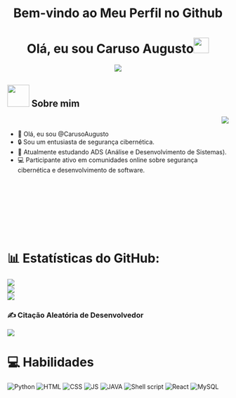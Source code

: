 <h1 align="Center">
    <br>
    Bem-vindo ao Meu Perfil no Github 
  <br>
</h1>

<h1 align="center"><b>Olá, eu sou Caruso Augusto</b><img src="https://media.giphy.com/media/v1.Y2lkPTc5MGI3NjExdjNmaGg1Zml0MTBlcms4MmtlMHU1Zms5OXhvajM1ejJhdGliOWtieCZlcD12MV9pbnRlcm5hbF9naWZfYnlfaWQmY3Q9Zw/wwg1suUiTbCY8H8vIA/giphy-downsized-large.gif" width="35"></h1>

<p align="center">
  <a href="https://github.com/DenverCoder1/readme-typing-svg"><img src="https://readme-typing-svg.herokuapp.com?font=Time+New+Roman&color=cyan&size=25&center=true&vCenter=true&width=600&height=100&lines=Estudante+de+Segurança+Cibernética,;Aprendiz+Ativo/Pesquisador"></a>
</p>

## <picture><img src = "https://media.tenor.com/dHk-LfzHrtwAAAAi/linux-computer.gif" width = 50px></picture> **Sobre mim**
<picture> <img align="right" src="https://media.giphy.com/media/v1.Y2lkPTc5MGI3NjExZDlxM2h4ZWRscWUzemp5dHR4bGU4Z2ZqM291azhibzQzZGNhYjd2bSZlcD12MV9pbnRlcm5hbF9naWZfYnlfaWQmY3Q9Zw/077i6AULCXc0FKTj9s/giphy.gif"></picture>

<br>

- 👋 Olá, eu sou @CarusoAugusto
- 🔒 Sou um entusiasta de segurança cibernética.
- 📖 Atualmente estudando ADS (Análise e Desenvolvimento de Sistemas).
- 💻 Participante ativo em comunidades online sobre segurança cibernética e desenvolvimento de software.

<br>
<br>
<br>
<br>
<br>
<br>
<br>

# 📊 Estatísticas do GitHub:
![](https://github-readme-stats.vercel.app/api?username=ragnarcb&theme=tokyonight&hide_border=false&include_all_commits=true&count)<br/>
![](https://github-readme-streak-stats.herokuapp.com/?user=ragnarcb&theme=tokyonight&hide_border=false)<br/>
![](https://github-readme-stats.vercel.app/api/top-langs/?username=ragnarcb&theme=tokyonight&hide_border=false&include_all_commits=true&count_private=true&layout=compact)
<br>
### ✍️ Citação Aleatória de Desenvolvedor
![](https://quotes-github-readme.vercel.app/api?type=horizontal&theme=tokyonight)
<br>

# 💻 Habilidades
![Python](https://img.shields.io/badge/Python-323330?style=for-the-badge&logo=python&logoColor=white)
![HTML](https://img.shields.io/badge/HTML5-323330?style=for-the-badge&logo=html5&logoColor=white)
![CSS](https://img.shields.io/badge/CSS-323330?&style=for-the-badge&logo=css3&logoColor=white)
![JS](https://img.shields.io/badge/JavaScript-323330?style=for-the-badge&logo=javascript&logoColor=F7DF1E)
![JAVA](https://img.shields.io/badge/Java-323330?style=for-the-badge&logo=openjdk&logoColor=white)
![Shell script](https://img.shields.io/badge/Shell_Script-323330?style=for-the-badge&logo=gnu-bash&logoColor=white)
![React](https://img.shields.io/badge/React-323330?style=for-the-badge&logo=react&logoColor=61DAFB)
![MySQL](https://img.shields.io/badge/MySQL-323330?style=for-the-badge&logo=mysql&logoColor=white)
